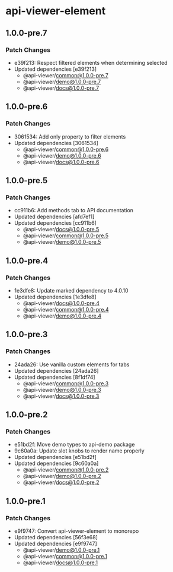 # api-viewer-element

## 1.0.0-pre.7

### Patch Changes

- e39f213: Respect filtered elements when determining selected
- Updated dependencies [e39f213]
  - @api-viewer/common@1.0.0-pre.7
  - @api-viewer/demo@1.0.0-pre.7
  - @api-viewer/docs@1.0.0-pre.7

## 1.0.0-pre.6

### Patch Changes

- 3061534: Add only property to filter elements
- Updated dependencies [3061534]
  - @api-viewer/common@1.0.0-pre.6
  - @api-viewer/demo@1.0.0-pre.6
  - @api-viewer/docs@1.0.0-pre.6

## 1.0.0-pre.5

### Patch Changes

- cc911b6: Add methods tab to API documentation
- Updated dependencies [afd7ef1]
- Updated dependencies [cc911b6]
  - @api-viewer/docs@1.0.0-pre.5
  - @api-viewer/common@1.0.0-pre.5
  - @api-viewer/demo@1.0.0-pre.5

## 1.0.0-pre.4

### Patch Changes

- 1e3dfe8: Update marked dependency to 4.0.10
- Updated dependencies [1e3dfe8]
  - @api-viewer/docs@1.0.0-pre.4
  - @api-viewer/common@1.0.0-pre.4
  - @api-viewer/demo@1.0.0-pre.4

## 1.0.0-pre.3

### Patch Changes

- 24ada26: Use vanilla custom elements for tabs
- Updated dependencies [24ada26]
- Updated dependencies [8f1df74]
  - @api-viewer/common@1.0.0-pre.3
  - @api-viewer/demo@1.0.0-pre.3
  - @api-viewer/docs@1.0.0-pre.3

## 1.0.0-pre.2

### Patch Changes

- e51bd2f: Move demo types to api-demo package
- 9c60a0a: Update slot knobs to render name properly
- Updated dependencies [e51bd2f]
- Updated dependencies [9c60a0a]
  - @api-viewer/common@1.0.0-pre.2
  - @api-viewer/demo@1.0.0-pre.2
  - @api-viewer/docs@1.0.0-pre.2

## 1.0.0-pre.1

### Patch Changes

- e9f9747: Convert api-viewer-element to monorepo
- Updated dependencies [56f3e68]
- Updated dependencies [e9f9747]
  - @api-viewer/demo@1.0.0-pre.1
  - @api-viewer/common@1.0.0-pre.1
  - @api-viewer/docs@1.0.0-pre.1
